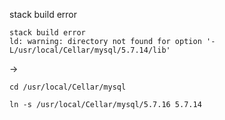 
stack build error

```
stack build error
ld: warning: directory not found for option '-L/usr/local/Cellar/mysql/5.7.14/lib'
```

->
  
```
cd /usr/local/Cellar/mysql

ln -s /usr/local/Cellar/mysql/5.7.16 5.7.14
```


